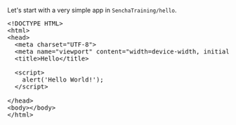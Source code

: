 Let's start with a very simple app in `SenchaTraining/hello`.

<pre class="runnable html">
&lt;!DOCTYPE HTML>
&lt;html>
&lt;head>
  &lt;meta charset="UTF-8">
  &lt;meta name="viewport" content="width=device-width, initial-scale=1, maximum-scale=1, user-scalable=no">
  &lt;title>Hello&lt;/title>

  &lt;script>
    alert('Hello World!');
  &lt;/script>

&lt;/head>
&lt;body>&lt;/body>
&lt;/html>
</pre>